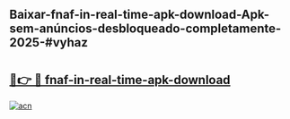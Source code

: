 ## Baixar-fnaf-in-real-time-apk-download-Apk-sem-anúncios-desbloqueado-completamente-2025-#vyhaz

# <h2><a href="https://ainizakaria.my?title=fnaf-in-real-time-apk-download&ref=22M">🔗👉 🔴 fnaf-in-real-time-apk-download</a></h2>

[![acn](https://github.com/user-attachments/assets/0f9c940e-d8b0-45ae-aac7-cd30a18b3e1c)](https://ainizakaria.my?title=fnaf-in-real-time-apk-download&ref=22M)

